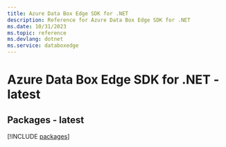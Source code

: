 ```yaml
---
title: Azure Data Box Edge SDK for .NET
description: Reference for Azure Data Box Edge SDK for .NET
ms.date: 10/31/2023
ms.topic: reference
ms.devlang: dotnet
ms.service: databoxedge
---
```

# Azure Data Box Edge SDK for .NET - latest
## Packages - latest
[!INCLUDE [packages](data-box-edge-index.md)]